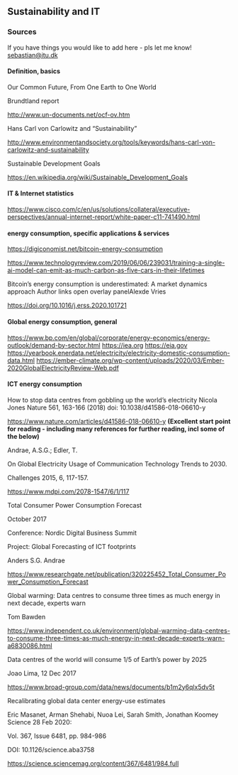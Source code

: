 ## Sustainability and IT
### Sources

If you have things you would like to add here - pls let me know! sebastian@itu.dk

#### Definition, basics

Our Common Future, From One Earth to One World

Brundtland report

http://www.un-documents.net/ocf-ov.htm

Hans Carl von Carlowitz and “Sustainability”

http://www.environmentandsociety.org/tools/keywords/hans-carl-von-carlowitz-and-sustainability

Sustainable Development Goals

https://en.wikipedia.org/wiki/Sustainable_Development_Goals

#### IT & Internet statistics

https://www.cisco.com/c/en/us/solutions/collateral/executive-perspectives/annual-internet-report/white-paper-c11-741490.html 

#### energy consumption, specific applications & services

https://digiconomist.net/bitcoin-energy-consumption

https://www.technologyreview.com/2019/06/06/239031/training-a-single-ai-model-can-emit-as-much-carbon-as-five-cars-in-their-lifetimes

Bitcoin’s energy consumption is underestimated: A market dynamics approach
Author links open overlay panelAlexde Vries

https://doi.org/10.1016/j.erss.2020.101721

####  Global energy consumption, general

https://www.bp.com/en/global/corporate/energy-economics/energy-outlook/demand-by-sector.html
https://iea.org
https://eia.gov
https://yearbook.enerdata.net/electricity/electricity-domestic-consumption-data.html
https://ember-climate.org/wp-content/uploads/2020/03/Ember-2020GlobalElectricityReview-Web.pdf 


#### ICT energy consumption

How to stop data centres from gobbling up the world’s electricity
Nicola Jones
Nature 561, 163-166 (2018)
doi: 10.1038/d41586-018-06610-y

https://www.nature.com/articles/d41586-018-06610-y
__(Excellent start point for reading - including many references for further reading, incl some of the below)__

Andrae, A.S.G.; Edler, T. 

On Global Electricity Usage of Communication Technology
Trends to 2030. 

Challenges 2015, 6, 117-157. 

https://www.mdpi.com/2078-1547/6/1/117

Total Consumer Power Consumption Forecast

October 2017

Conference: Nordic Digital Business Summit

Project: Global Forecasting of ICT footprints

Anders S.G. Andrae

https://www.researchgate.net/publication/320225452_Total_Consumer_Power_Consumption_Forecast


Global warming: Data centres to consume three times as much energy in next decade, experts warn

Tom Bawden

https://www.independent.co.uk/environment/global-warming-data-centres-to-consume-three-times-as-much-energy-in-next-decade-experts-warn-a6830086.html

Data centres of the world will consume 1/5 of Earth’s power by 2025

Joao Lima, 12 Dec 2017

https://www.broad-group.com/data/news/documents/b1m2y6qlx5dv5t


Recalibrating global data center energy-use estimates

Eric Masanet, Arman Shehabi, Nuoa Lei, Sarah Smith, Jonathan Koomey
Science  28 Feb 2020:

Vol. 367, Issue 6481, pp. 984-986

DOI: 10.1126/science.aba3758 

https://science.sciencemag.org/content/367/6481/984.full

